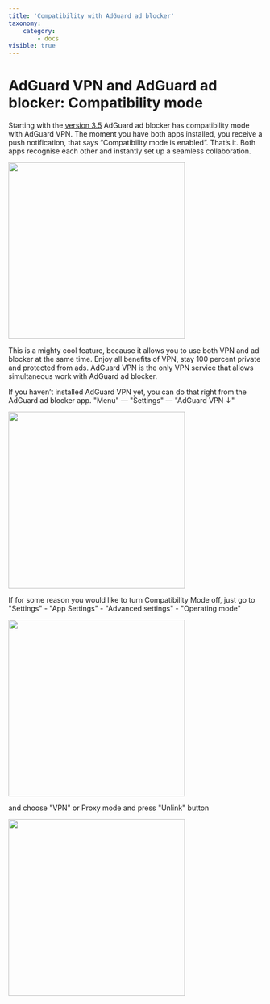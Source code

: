 ```yaml
---
title: 'Compatibility with AdGuard ad blocker'
taxonomy:
    category:
        - docs
visible: true
---
```


# AdGuard VPN and AdGuard ad blocker: Compatibility mode
Starting with the [version 3.5](https://adguard.com/en/blog/adguard-3-5-for-android.html) AdGuard ad blocker has compatibility mode with AdGuard VPN. The moment you have both apps installed, you receive a push notification, that says “Compatibility mode is enabled”. That’s it. Both apps recognise each other and instantly set up a seamless collaboration. 

<img src="https://cdn.adguard.com/public/Adguard/kb/VPN/android_compatibility_mode.png" width="350" />

This is a mighty cool feature, because it allows you to use both VPN and ad blocker at the same time. Enjoy all benefits of VPN, stay 100 percent private and protected from ads. AdGuard VPN is the only VPN service that allows simultaneous work with AdGuard ad blocker. 

If you haven’t installed AdGuard VPN yet, you can do that right from the AdGuard ad blocker app. "Menu" — "Settings" — "AdGuard VPN ↓"

<img src="https://cdn.adguard.com/public/Adguard/kb/VPN/android_compatibility_download_vpn.png" width="350" />

If for some reason you would like to turn Compatibility Mode off, just go to "Settings" - "App Settings" - "Advanced settings" - "Operating mode" 

<img src="https://cdn.adguard.com/public/Adguard/kb/VPN/android_compatibility_disable.png" width="350" />

and choose "VPN" or Proxy mode and press "Unlink" button

<img src="https://cdn.adguard.com/public/Adguard/kb/VPN/android_compatibility_unlink.png" width="350" />
